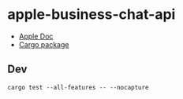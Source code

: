 # apple-business-chat-api

* [Apple Doc](https://developer.apple.com/documentation/businesschatapi)
* [Cargo package](https://crates.io/crates/apple-business-chat-api)

## Dev

```
cargo test --all-features -- --nocapture
```
